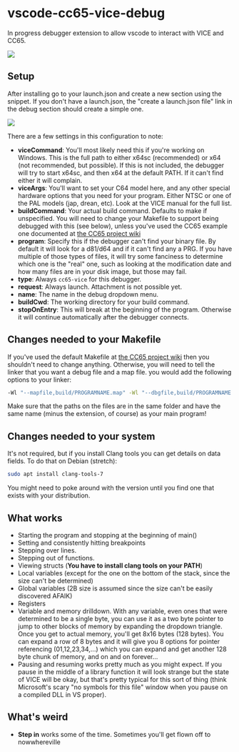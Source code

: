 # vscode-cc65-vice-debug

In progress debugger extension to allow vscode to interact with VICE and CC65.

<img src="https://github.com/empathicqubit/vscode-cc65-vice-debug/blob/master/images/action.png?raw=true" />

## Setup

After installing go to your launch.json and create a new section using the snippet. If you don't have a launch.json, the "create a launch.json file" link in the debug section should create a simple one.

<img src="https://github.com/empathicqubit/vscode-cc65-vice-debug/blob/master/images/config.png?raw=true" />

There are a few settings in this configuration to note:

- **viceCommand**: You'll most likely need this if you're working on Windows. This is the full path to either x64sc (recommended) or x64 (not recommended, but possible). If this is not included, the debugger will try to start x64sc, and then x64 at the default PATH. If it can't find either it will complain.
- **viceArgs**: You'll want to set your C64 model here, and any other special hardware options that you need for your program. Either NTSC or one of the PAL models (jap, drean, etc). Look at the VICE manual for the full list.
- **buildCommand**: Your actual build command. Defaults to make if unspecified. You will need to change your Makefile to support being debugged with this (see below), unless you've used the CC65 example one documented at [the CC65 project wiki](https://github.com/cc65/wiki/wiki/Bigger-Projects)
- **program**: Specify this if the debugger can't find your binary file. By default it will look for a d81/d64 and if it can't find any a PRG. If you have multiple of those types of files, it will try some fanciness to determine which one is the "real" one, such as looking at the modification date and how many files are in your disk image, but those may fail.
- **type**: Always `cc65-vice` for this debugger.
- **request**: Always launch. Attachment is not possible yet.
- **name**: The name in the debug dropdown menu.
- **buildCwd**: The working directory for your build command.
- **stopOnEntry**: This will break at the beginning of the program. Otherwise it will continue automatically after the debugger connects.

## Changes needed to your Makefile

If you've used the default Makefile at [the CC65 project wiki](https://github.com/cc65/wiki/wiki/Bigger-Projects) then you shouldn't need to change anything. Otherwise, you will need to tell the linker that you want a debug file and a map file. you would add the following options to your linker:

```sh
-Wl "--mapfile,build/PROGRAMNAME.map" -Wl "--dbgfile,build/PROGRAMNAME.dbg"
```

Make sure that the paths on the files are in the same folder and have the same name (minus the extension, of course) as your main program!

## Changes needed to your system

It's not required, but if you install Clang tools you can get details on data fields. To do that on Debian (stretch):

```sh
sudo apt install clang-tools-7
```

You might need to poke around with the version until you find one that exists with your distribution.

## What works

- Starting the program and stopping at the beginning of main()
- Setting and consistently hitting breakpoints
- Stepping over lines.
- Stepping out of functions.
- Viewing structs (**You have to install clang tools on your PATH**)
- Local variables (except for the one on the bottom of the stack, since the size can't be determined)
- Global variables (2B size is assumed since the size can't be easily discovered AFAIK)
- Registers
- Variable and memory drilldown. With any variable, even ones that were determined to be a single byte, you can use it as a two byte pointer to jump to other blocks of memory by expanding the dropdown triangle. Once you get to actual memory, you'll get 8x16 bytes (128 bytes). You can expand a row of 8 bytes and it will give you 8 options for pointer referencing (01,12,23,34,...) which you can expand and get another 128 byte chunk of memory, and on and on forever...
- Pausing and resuming works pretty much as you might expect. If you pause in the middle of a library function it will look strange but the state of VICE will be okay, but that's pretty typical for this sort of thing (think Microsoft's scary "no symbols for this file" window when you pause on a compiled DLL in VS proper).

## What's weird

- **Step in** works some of the time. Sometimes you'll get flown off to nowwhereville
